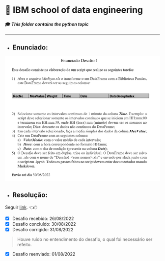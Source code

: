 # :robot: IBM school of data engineering 
#### :mortar_board: *This folder contains the python topic*

***

* ## Enunciado:
![enunciado](./images/enunciado.png)

* ## Resolução:
Seguir [link](./resolucao/). :point_left::computer_mouse:

- [x] Desafio recebido: 26/08/2022
- [x] Desafio concluído: 30/08/2022
- [x] Desafio corrigido: 31/08/2022
> Houve ruído no entendimento do desafio, o qual foi necessário ser refeito.
- [x] Desafio reenviado: 01/08/2022